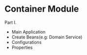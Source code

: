 # Container Module
Part I.

- Main Application
- Create Beans(e.g: Domain Service)
- Configurations
- Properties